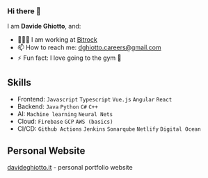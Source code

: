 ### Hi there 👋

I am **Davide Ghiotto**, and: 

- 👨🏻‍💻 I am working at [Bitrock](https://bitrock.it/)
- 📫 How to reach me: dghiotto.careers@gmail.com
- ⚡ Fun fact: I love going to the gym 💪

## Skills
- Frontend: `Javascript` `Typescript` `Vue.js` `Angular` `React`
- Backend: `Java` `Python` `C#` `C++`
- AI: `Machine learning` `Neural Nets`
- Cloud: `Firebase` `GCP` `AWS (basics)`
- CI/CD: `Github Actions` `Jenkins` `Sonarqube` `Netlify` `Digital Ocean`

## Personal Website
[davideghiotto.it](https://davideghiotto.it) - personal portfolio website

